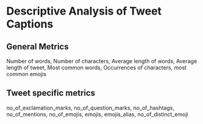 # Descriptive Analysis of Tweet Captions

## General Metrics 
Number of words, Number of characters, Average length of words, Average length of tweet, Most common words, Occurrences of characters, most common emojis

## Tweet specific metrics
no_of_exclamation_marks, no_of_question_marks, no_of_hashtags, no_of_mentions, no_of_emojis, emojis, emojis_alias, no_of_distinct_emoji